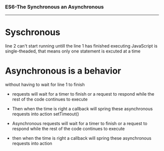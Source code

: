 ### ES6-The Synchronous an Asynchronous
---
# Syschronous 
line 2 can't start running untill the line 1 has finished executing
JavaScript is single-theaded, that means only one statement is excuted at a time


# Asynchronous is a behavior
without having to wait for line 1 to finish

   - requests will wait for a timer to finish or a request to respond 
    while the rest of the code continues to execute
   - Then when the time is right a callback will spring these 
     asynchronous requests into action
     setTimeout()


- Asynchronous requests will wait for a timer to finish or a request to respond while the rest of the code continues to execute
- then when the time is right a callback will spring these asynchronous requests into action
